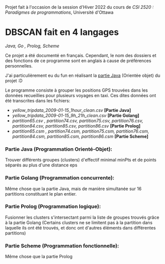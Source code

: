 Projet fait à l'occasion de la session d'Hiver 2022 du cours de *CSI 2520 : Paradigmes de programmations*, Université d'Ottawa

# DBSCAN fait en 4 langages 
*Java, Go , Prolog, Scheme*

Ce projet a été documenté en français. 
Cependant, le nom des dossiers et des fonctions de ce programme sont en anglais à cause de préférences personnelles.

J'ai particulièrement eu du fun en réalisant la [partie Java](https://github.com/Doodoal/DBSCAN-en-4-langages/tree/main/Java%20Part/Final%20version) (Orientée objet) du projet :D

Le programme consiste à grouper les positions GPS trouvées dans les données recueillies pour plusieurs voyages en taxi.
Ces dites données ont été transcrites dans les fichiers:
- *yellow_tripdata_2009-01-15_1hour_clean.csv*   **[Partie Java]**
- *yellow_tripdata_2009-01-15_9h_21h_clean.csv*  **[Partie Golang]**
- *partition65.csv , partition74.csv, partition75.csv, partition76.csv, partition84.csv, partition85.csv, partition86.csv*  **[Partie Prolog]**
- *partition65.csm , partition74.csm, partition75.csm, partition76.csm, partition84.csm, partition85.csm, partition86.csm*  **[Partie Scheme]**



### Partie Java (Programmation Orienté-Objet): 
Trouver différents groupes (clusters) d'effectif minimal minPts et de points séparés au plus d'une distance eps 

### Partie Golang (Programmation concurrente): 
Même chose que la partie Java, mais de manière simultanée sur 16 partitions constituant le plan entier.

### Partie Prolog (Programmation logique): 
Fusionner les clusters s'intersectant parmi la liste de groupes trouvés grâce à la partie Golang (Certains clusters ne se limitent pas à la partition dans laquelle ils ont été trouvés, et donc ont d'autres éléments dans différentes partitions)

### Partie Scheme (Programmation fonctionnelle): 
Même chose que la partie Prolog
